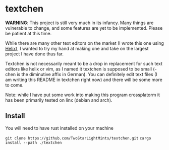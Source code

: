 # textchen

**WARNING**: This project is still very much in its infancy. Many things are vulnerable to change, and some features are yet to be implemented. Please be patient at this time.

While there are many other text editors on the market (I wrote this one using [Helix](https://github.com/helix-editor/helix)), I wanted to try my hand at making one and take on the largest project I have done thus far.

Textchen is not necessarily meant to be a drop in replacement for such text editors like helix or vim, as I named it textchen is supposed to be small (-chen is the diminutive affix in German). You can definitely edit text files (I am writing this README in textchen right now) and there will be some more to come.

Note: while I have put some work into making this program crossplatorm it has been primarily tested on linx (debian and arch).

## Install
You will need to have rust installed on your machine

```git clone https://github.com/TwoStarLightMints/textchen.git```
```cargo install --path ./textchen```